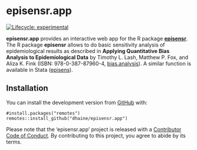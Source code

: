 
<!-- README.md is generated from README.Rmd. Please edit that file -->

# episensr.app

<!-- badges: start -->

[![Lifecycle:
experimental](https://img.shields.io/badge/lifecycle-experimental-orange.svg)](https://www.tidyverse.org/lifecycle/#experimental)
<!-- badges: end -->

**episensr.app** provides an interactive web app for the R package
[**episensr**](https://cran.r-project.org/package=episensr). The R
package **episensr** allows to do basic sensitivity analysis of
epidemiological results as described in **Applying Quantitative Bias
Analysis to Epidemiological Data** by Timothy L. Lash, Matthew P. Fox,
and Aliza K. Fink (ISBN: 978-0-387-87960-4,
[bias.analysis](https://sites.google.com/site/biasanalysis/)). A similar
function is available in Stata
([episens](http://ideas.repec.org/c/boc/bocode/s456792.html)).

## Installation

You can install the development version from
[GitHub](https://github.com/dhaine/episensr.app) with:

``` r{eval=false}
#install.packages("remotes")
remotes::install_github("dhaine/episensr.app")
```

Please note that the ‘episensr.app’ project is released with a
[Contributor Code of Conduct](CODE_OF_CONDUCT.md). By contributing to
this project, you agree to abide by its terms.
